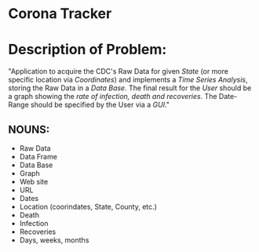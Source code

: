 # Corona Tracker

# Description of Problem:

"Application to acquire the CDC's Raw Data for given *State* (or more specific location via *Coordinates*) and implements a *Time Series Analysis*, storing the Raw Data in a *Data Base*.  The final result for the *User* should be a graph showing the *rate of infection, death and recoveries*.  The Date-Range should be specified by the User via a *GUI*."

## **NOUNS**:
- Raw Data
- Data Frame
- Data Base
- Graph
- Web site
- URL
- Dates
- Location (coorindates, State, County, etc.)
- Death
- Infection
- Recoveries
- Days, weeks, months


